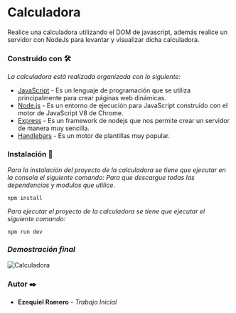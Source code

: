 # Calculadora

Realice una calculadora utilizando el DOM de javascript, además realice un servidor con NodeJs para levantar y visualizar dicha calculadora.

### Construido con 🛠️
_La calculadora está realizada organizada con lo siguiente:_

* [JavaScript](https://developer.mozilla.org/es/docs/Web/JavaScript) - Es un lenguaje de programación que se utiliza principalmente para crear páginas web dinámicas.
* [Node.js](https://nodejs.org/es/) - Es un entorno de ejecución para JavaScript construido con el motor de JavaScript V8 de Chrome.
* [Express](https://expressjs.com/es/) - Es un framework de nodejs que nos permite crear un servidor de manera muy sencilla.
* [Handlebars](https://handlebarsjs.com/) - Es un motor de plantillas muy popular.

### Instalación 🔧

_Para la instalación del proyecto de la calculadora se tiene que ejecutar en la consola el siguiente comando: Para que descargue
todas las dependencias y modulos que utilice._ 
```
npm install
```

_Para ejecutar el proyecto de la calculadora se tiene que ejecutar el siguiente comando:_
```
npm run dev
```

### _Demostración final_

![Calculadora](https://user-images.githubusercontent.com/54491030/74285652-13c3dd80-4d05-11ea-9e18-274f9b91624d.png)

### Autor ✒️

* **Ezequiel Romero** - *_Trabajo Inicial_* 


